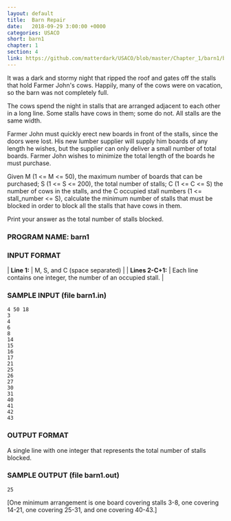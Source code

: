 ```yaml
---
layout: default
title:  Barn Repair
date:   2018-09-29 3:00:00 +0000
categories: USACO
short: barn1
chapter: 1
section: 4
link: https://github.com/matterdark/USACO/blob/master/Chapter_1/barn1/barn1.java
---
```


It was a dark and stormy night that ripped the roof and gates off the stalls that hold Farmer John's cows. Happily, many of the cows were on vacation, so the barn was not completely full.

The cows spend the night in stalls that are arranged adjacent to each other in a long line. Some stalls have cows in them; some do not. All stalls are the same width.

Farmer John must quickly erect new boards in front of the stalls, since the doors were lost. His new lumber supplier will supply him boards of any length he wishes, but the supplier can only deliver a small number of total boards. Farmer John wishes to minimize the total length of the boards he must purchase.

Given M (1 <= M <= 50), the maximum number of boards that can be purchased; S (1 <= S <= 200), the total number of stalls; C (1 <= C <= S) the number of cows in the stalls, and the C occupied stall numbers (1 <= stall\_number <= S), calculate the minimum number of stalls that must be blocked in order to block all the stalls that have cows in them.

Print your answer as the total number of stalls blocked.

### PROGRAM NAME: barn1

### INPUT FORMAT

| **Line 1:** | M, S, and C (space separated) |
| **Lines 2-C+1:** | Each line contains one integer, the number of an occupied stall. |

### SAMPLE INPUT (file barn1.in)

```
4 50 18
3
4
6
8
14
15
16
17
21
25
26
27
30
31
40
41
42
43
```

### OUTPUT FORMAT

A single line with one integer that represents the total number of stalls blocked.

### SAMPLE OUTPUT (file barn1.out)

```
25
```

\[One minimum arrangement is one board covering stalls 3-8, one covering 14-21, one covering 25-31, and one covering 40-43.\]